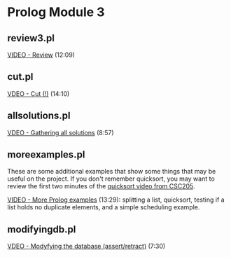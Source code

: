 # Prolog Module 3

## review3.pl

[VIDEO - Review](https://youtu.be/0YwHOebLTII) (12:09)

## cut.pl

[VDEO - Cut (!)](https://youtu.be/YvR6N4VooWg) (14:10)

## allsolutions.pl

[VDEO - Gathering all solutions](https://youtu.be/JTf5_IH-6MY) (8:57)

## moreexamples.pl

These are some additional examples that show some things that may be useful on the project.  If you don't remember quicksort, you may want to review the first two minutes of the [quicksort video from CSC205](https://youtu.be/zWcDAFInFuU).

[VIDEO - More Prolog examples](https://youtu.be/_itFt_RRSfU) (13:29): splitting a list, quicksort, testing if a list holds no duplicate elements, and a simple scheduling example.

## modifyingdb.pl

[VDEO - Modyfying the database (assert/retract)](https://youtu.be/PApILwbuvns) (7:30)

